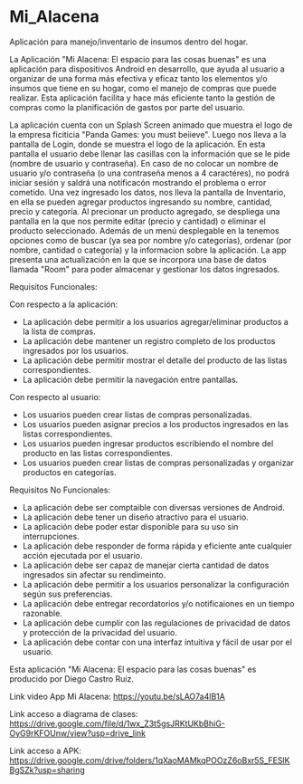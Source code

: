 # Mi_Alacena
Aplicación para manejo/inventario de insumos dentro del hogar.

La Aplicación "Mi Alacena: El espacio para las cosas buenas" es una aplicación para dispositivos Android en desarrollo, que ayuda al usuario a organizar de una forma más efectiva y eficaz tanto los elementos
y/o insumos que tiene en su hogar, como el manejo de compras que puede realizar. 
Esta aplicación facilita y hace más eficiente tanto la gestión de compras como la planificación de gastos por parte del usuario.

La aplicación cuenta con un Splash Screen animado que muestra el logo de la empresa ficiticia "Panda Games: you must beiieve". 
Luego nos lleva a la pantalla de Login, donde se muestra el logo de la aplicación. En esta pantalla el usuario debe llenar las casillas con la información que se le pide (nombre de usuario y contraseña).
En caso de no colocar un nombre de usuario y/o contraseña (o una contraseña menos a 4 caractéres), no podrá iniciar sesión y saldrá una notificacón mostrando el problema o error cometido.
Una vez ingresado los datos, nos lleva la pantalla de Inventario, en ella se pueden agregar productos ingresando su nombre, cantidad, precio y categoría. Al precionar un producto agregado, se despliega una pantalla en la que nos permite editar (precio y cantidad) o eliminar el producto seleccionado. Además de un menú desplegable en la tenemos opciones como de buscar (ya sea por nombre y/o categorías), ordenar (por nombre, cantidad o categoría) y la informacion sobre la aplicación. 
La app presenta una actualización en la que se incorpora una base de datos llamada "Room" para poder almacenar y gestionar los datos ingresados.


Requisitos Funcionales:

Con respecto a la aplicación:
- La aplicación debe permitir a los usuarios agregar/eliminar productos a la lista de compras.
- La aplicación debe mantener un registro completo de los productos ingresados por los usuarios.
- La aplicación debe permitir mostrar el detalle del producto de las listas correspondientes.
- La aplicación debe permitir la navegación entre pantallas.

Con respecto al usuario:
- Los usuarios pueden crear listas de compras personalizadas.
- Los usuarios pueden asignar precios a los productos ingresados en las listas correspondientes.
- Los usuarios pueden ingresar productos escribiendo el nombre del producto en las listas correspondientes.
- Los usuarios pueden crear listas de compras personalizadas y organizar productos en categorías.

Requisitos No Funcionales:

- La aplicación debe ser comptaible con diversas versiones de Android.
- La aplicación debe tener un diseño atractivo para el usuario.
- La aplicación debe poder estar disponible para su uso sin interrupciones.
- La aplicación debe responder de forma rápida y eficiente ante cualquier acción ejecutada por el usuario.
- La aplicación debe ser capaz de manejar cierta cantidad de datos ingresados sin afectar su rendimeinto.
- La aplicación debe permitir a los usuarios personalizar la configuración según sus preferencias.
- La aplicación debe entregar recordatorios y/o notificaiones en un tiempo razonable.
- La aplicación debe cumplir con las regulaciones de privacidad de datos y protección de la privacidad del usuario.
- La aplicación debe contar con una interfaz intuitiva y fácil de usar por el usuario.

Esta aplicación "Mi Alacena: El espacio para las cosas buenas" es producido por Diego Castro Ruiz. 

Link video App Mi Alacena: https://youtu.be/sLAO7a4lB1A

Link acceso a diagrama de clases: https://drive.google.com/file/d/1wx_Z3t5gsJRKtUKbBhiG-OyG9rKFOUnw/view?usp=drive_link

Link acceso a APK: https://drive.google.com/drive/folders/1qXaoMAMkqPOOzZ6oBxr5S_FESlKBgSZk?usp=sharing




